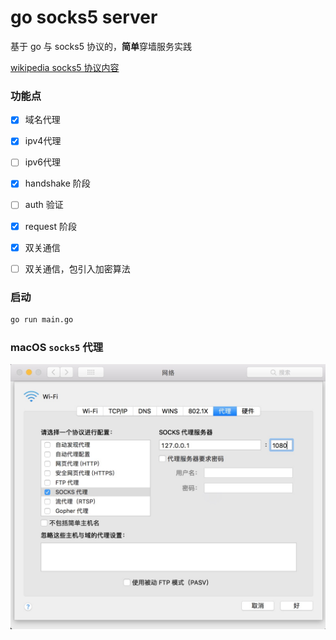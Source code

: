 # go socks5 server

基于 go 与 socks5 协议的，**简单**穿墙服务实践

[wikipedia socks5 协议内容](https://zh.wikipedia.org/wiki/SOCKS)

### 功能点

- [x] 域名代理
- [x] ipv4代理
- [ ] ipv6代理
- [x] handshake 阶段
- [ ] auth 验证
- [x] request 阶段
- [x] 双关通信
- [ ] 双关通信，包引入加密算法


### 启动

```sh
go run main.go
```

### macOS `socks5` 代理

![pic](media/socks5_mac_set.jpeg)